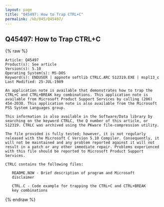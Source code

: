 ```yaml
---
layout: page
title: "Q45497: How to Trap CTRL+C"
permalink: /kb/045/Q45497/
---
```


## Q45497: How to Trap CTRL+C

{% raw %}

	Article: Q45497
	Product(s): See article
	Version(s): 5.10
	Operating System(s): MS-DOS
	Keyword(s): ENDUSER | appnote softlib CTRLC.ARC S12319.EXE | mspl13_c
	Last Modified: 25-JUL-1989
	
	An application note is available that demonstrates how to trap the
	CTRL+C and CTRL+BREAK key combinations. This application note is
	available from Microsoft Product Support Services by calling (206)
	454-2030. This application note is also available from the Microsoft
	PSS System Languages group.
	
	This information is also available in the Software/Data library by
	searching on the keyword CTRLC, the Q number of this article, or
	S12319. CTRLC was archived using the PKware file-compression utility.
	
	The file provided is fully tested; however, it is not regularly
	released with the Microsoft C Version 5.10 Compiler. Consequently, it
	will not be maintained and any problem reported against it will not
	result in a patch or any other immediate repair. Problems experienced
	with this file should be reported to Microsoft Product Support
	Services.
	
	CTRLC contains the following files:
	
	   README.NOW - Brief description of program and Microsoft
	   disclaimer
	
	   CTRL.C - Code example for trapping the CTRL+C and CTRL+BREAK
	   key combinations

{% endraw %}
